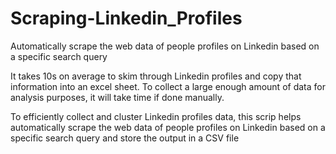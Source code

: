 # Scraping-Linkedin_Profiles
Automatically scrape the web data of people profiles on Linkedin based on a specific search query

It takes 10s on average to skim through Linkedin profiles and copy that information into an excel sheet. To collect a large enough amount of data for analysis purposes, it will take time if done manually.

To efficiently collect and cluster Linkedin profiles data, this scrip helps automatically scrape the web data of people profiles on Linkedin based on a specific search query and store the output in a CSV file
